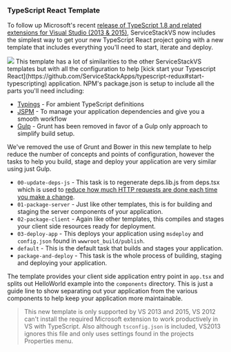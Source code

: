 ### TypeScript React Template
To follow up Microsoft's recent [release of TypeScript 1.8 and related extensions for Visual Studio (2013 & 2015)](https://github.com/Microsoft/TypeScript/releases), ServiceStackVS now includes the simplest way to get your new TypeScript React project going with a new template that includes everything you'll need to start, iterate and deploy. 

<img src="https://raw.githubusercontent.com/ServiceStack/Assets/master/img/servicestackvs/ts_template_heading.png" />
This template has a lot of similarities to the other ServiceStackVS templates but with all the configuration to help [kick start your Typescript React](https://github.com/ServiceStackApps/typescript-redux#start-typescripting) application. NPM's package.json is setup to include all the parts you'll need including:

- [Typings](https://github.com/typings/typings) - For ambient TypeScript definitions
- [JSPM](http://jspm.io/) - To manage your application dependencies and give you a smooth workflow
- [Gulp](http://gulpjs.com/) - Grunt has been removed in favor of a Gulp only approach to simplify build setup.

We've removed the use of Grunt and Bower in this new template to help reduce the number of concepts and points of configuration, however the tasks to help you build, stage and deploy your application are very similar using just Gulp. 

- `00-update-deps-js` - This task is to regenerate deps.lib.js from deps.tsx which is used to [reduce how much HTTP requests are done each time you make a change](https://github.com/ServiceStackApps/typescript-redux#preloading-dependencies).
- `01-package-server` - Just like other templates, this is for building and staging the server components of your application.
- `02-package-client` - Again like other templates, this compiles and stages your client side resources ready for deployment.
- `03-deploy-app` - This deploys your application using `msdeploy` and `config.json` found in `wwwroot_build/publish`. 
- `default` - This is the default task that builds and stages your application.
- `package-and-deploy` - This task is the whole process of building, staging and deploying your application.

The template provides your client side application entry point in `app.tsx` and splits out HelloWorld example into the `components` directory. This is just a guide line to show separating out your application from the various components to help keep your application more maintainable.

> This new template is only supported by VS 2013 and 2015, VS 2012 can't install the required Microsoft extension to work productively in VS with TypeScript. Also although `tsconfig.json` is included, VS2013 ignores this file and only uses settings found in the projects Properties menu.